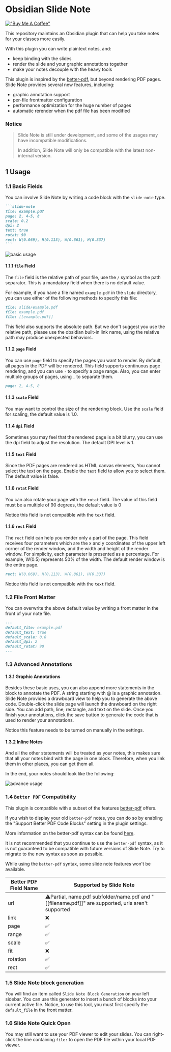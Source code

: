 # Obsidian Slide Note

[!["Buy Me A Coffee"](https://www.buymeacoffee.com/assets/img/custom_images/orange_img.png)](https://www.buymeacoffee.com/Phantom1003)

This repository maintains an Obsidian plugin that can help you take notes for your classes more easily.

With this plugin you can write plaintext notes, and:

- keep binding with the slides
- render the slide and your graphic annotations together
- make your notes decouple with the heavy tools

This plugin is inspired by the [better-pdf](https://github.com/MSzturc/obsidian-better-pdf-plugin), but beyond rendering PDF pages.
Slide Note provides several new features, including:

- graphic annotation support
- per-file frontmatter configuration
- performance optimization for the huge number of pages
- automatic rerender when the pdf file has been modified

### Notice
> Slide Note is still under development, and some of the usages may have incompatible modifications. 
>
> In addition, Slide Note will only be compatible with the latest non-internal version. 

## 1 Usage

### 1.1 Basic Fields

You can involve Slide Note by writing a code block with the `slide-note` type.

`````markdown
```slide-note
file: example.pdf
page: 2, 4-5, 8
scale: 0.2
dpi: 2
text: true
rotat: 90
rect: W(0.069), H(0.113), W(0.861), H(0.337)
```
`````

![basic usage](doc/basic.png)

#### 1.1.1 `file` Field

The `file` field is the relative path of your file, use the `/` symbol as the path separator.
This is a mandatory field when there is no default value.

For example, if you have a file named `example.pdf` in the `slide` directory, you can use either of the following methods to specify this file:

```markdown
file: slide/example.pdf
file: example.pdf
file: [[example.pdf]]
```

This field also supports the absolute path. But we don't suggest you use the relative path, please use the obsidian built-in link name, using the relative path may produce unexpected behaviors. 

#### 1.1.2 `page` Field

You can use `page` field to specify the pages you want to render.
By default, all pages in the PDF will be rendered.
This field supports continuous page rendering, and you can use `-` to specify a page range.
Also, you can enter multiple groups of pages, using `,` to separate them.

```markdown
page: 2, 4-5, 8
```

#### 1.1.3 `scale` Field

You may want to control the size of the rendering block.
Use the `scale` field for scaling, the default value is 1.0.

#### 1.1.4 `dpi` Field

Sometimes you may feel that the rendered page is a bit blurry, you can use the dpi field to adjust the resolution.
The default DPI level is 1.

#### 1.1.5 `text` Field

Since the PDF pages are rendered as HTML canvas elements, You cannot select the text on the page.
Enable the `text` field to allow you to select them.
The default value is false.

#### 1.1.6 `rotat` Field

You can also rotate your page with the `rotat` field.
The value of this field must be a multiple of 90 degrees, the default value is 0

Notice this field is not compatible with the `text` field.

#### 1.1.6 `rect` Field

The `rect` field can help you render only a part of the page.
This field receives four parameters which are the x and y coordinates of the upper left corner of the render window, and the width and height of the render window.
For simplicity, each parameter is presented as a percentage.
For example, W(0.5) represents 50% of the width.
The default render window is the entire page.

```markdown
rect: W(0.069), H(0.113), W(0.861), H(0.337)
```

Notice this field is not compatible with the `text` field.

### 1.2 File Front Matter

You can overwrite the above default value by writing a front matter in the front of your note file.
```markdown
---
default_file: example.pdf
default_text: true
default_scale: 0.8
default_dpi: 2
default_rotat: 90
---
```

### 1.3 Advanced Annotations

#### 1.3.1 Graphic Annotations

Besides these basic uses, you can also append more statements in the block to annotate the PDF.
A string starting with @ is a graphic annotation.
Slide Note provides a drawboard view to help you to generate the above code.
Double-click the slide page will launch the drawboard on the right side.
You can add path, line, rectangle, and text on the slide.
Once you finish your annotations, click the save button to generate the code that is used to render your annotations.

Notice this feature needs to be turned on manually in the settings.

#### 1.3.2 Inline Notes

And all the other statements will be treated as your notes, this makes sure that all your notes bind with the page in one block.
Therefore, when you link them in other places, you can get them all.

In the end, your notes should look like the following:

![advance usage](doc/advance.png)


### 1.4 `Better PDF` Compatibility
This plugin is compatible with a subset of the features [better-pdf](https://github.com/MSzturc/obsidian-better-pdf-plugin) offers.

If you wish to display your old `better-pdf` notes, you can do so by enabling the "Support Better PDF Code Blocks" setting in the plugin settings.

More information on the better-pdf syntax can be found [here](https://github.com/MSzturc/obsidian-better-pdf-plugin#syntax).

It is not recommended that you continue to use the `better-pdf` syntax, as it is not guaranteed to be compatible with future versions of Slide Note.
Try to migrate to the new syntax as soon as possible.

While using the `better-pdf` syntax, some slide note features won't be available.

| Better PDF Field Name | Supported by Slide Note                                                                           |
| ------------------ | ------------------------------------------------------------------------------------------------- |
| url                | ⚠️Partial, name.pdf subfolder/name.pdf and "[[filename.pdf]]" are supported, urls aren't supported |
| link               | ❌                                                                                                 |
| page               | ✅                                                                                                 |
| range              | ✅                                                                                                 |
| scale              | ✅                                                                                                 |
| fit                | ❌                                                                                                 |
| rotation           | ✅                                                                                                 |
| rect               | ✅                                                                                                 |

### 1.5 Slide Note block generation

You will find an item called `Slide Note Block Generation` on your left sidebar.
You can use this generator to insert a bunch of blocks into your current active file.
Notice, to use this tool, you must first specify the `default_file` in the front matter.

### 1.6 Slide Note Quick Open

You may still want to use your PDF viewer to edit your slides.
You can right-click the line containing `file:` to open the PDF file within your local PDF viewer.

